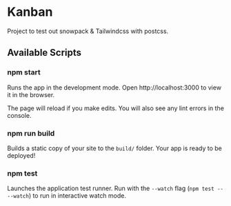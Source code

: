 # Kanban
Project to test out snowpack & Tailwindcss with postcss.

## Available Scripts

### npm start

Runs the app in the development mode.
Open http://localhost:3000 to view it in the browser.

The page will reload if you make edits.
You will also see any lint errors in the console.

### npm run build

Builds a static copy of your site to the `build/` folder.
Your app is ready to be deployed!

### npm test

Launches the application test runner.
Run with the `--watch` flag (`npm test -- --watch`) to run in interactive watch mode.
